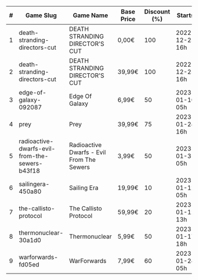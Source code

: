 |#|Game Slug|Game Name|Base Price|Discount (%)|Starts|Ends|
|---|---|---|---|---|---|---|
|1|death-stranding-directors-cut|DEATH STRANDING DIRECTOR'S CUT|0,00€|100|2022-12-25 16h|2022-12-26 16h|
|2|death-stranding-directors-cut|DEATH STRANDING DIRECTOR'S CUT|39,99€|100|2022-12-25 16h|2022-12-26 16h|
|3|edge-of-galaxy-092087|Edge Of Galaxy|6,99€|50|2023-01-10 05h|2023-01-17 05h|
|4|prey|Prey|39,99€|75|2023-01-24 16h|2023-01-31 16h|
|5|radioactive-dwarfs-evil-from-the-sewers-b43f18|Radioactive Dwarfs - Evil From The Sewers|3,99€|50|2023-01-31 05h|2023-02-07 05h|
|6|sailingera-450a80|Sailing Era|19,99€|10|2023-01-12 05h|2023-01-19 05h|
|7|the-callisto-protocol|The Callisto Protocol|59,99€|20|2023-01-12 13h|2023-01-19 13h|
|8|thermonuclear-30a1d0|Thermonuclear|5,99€|50|2023-01-17 18h|2023-01-24 18h|
|9|warforwards-fd05ed|WarForwards|7,99€|60|2023-01-24 05h|2023-01-31 05h|
